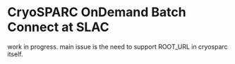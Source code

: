 # CryoSPARC OnDemand Batch Connect at SLAC

work in progress. main issue is the need to support ROOT_URL in cryosparc itself.
